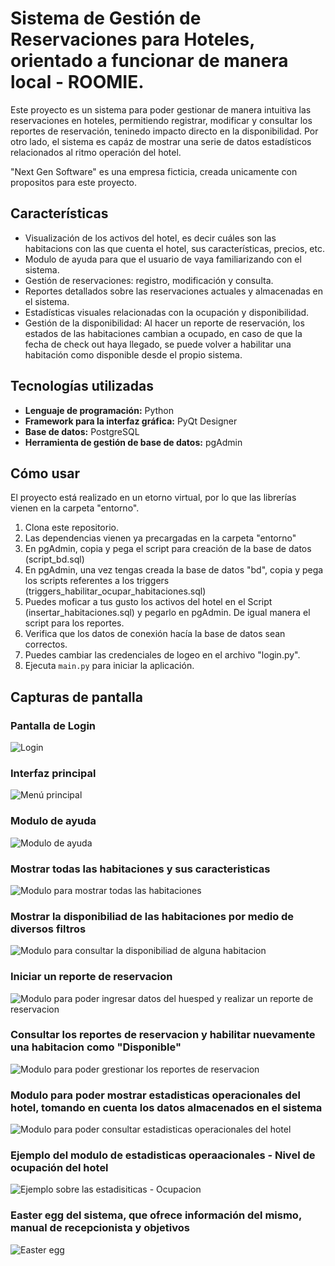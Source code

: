 # Sistema de Gestión de Reservaciones para Hoteles, orientado a funcionar de manera local - ROOMIE.

Este proyecto es un sistema para poder gestionar de manera intuitiva las reservaciones en hoteles, permitiendo registrar, modificar y consultar los reportes de reservación, teninedo impacto directo en la disponibilidad. 
Por otro lado, el sistema es capáz de mostrar una serie de datos estadísticos relacionados al ritmo operación del hotel.

"Next Gen Software" es una empresa ficticia, creada unicamente con propositos para este proyecto. 

## Características
- Visualización de los activos del hotel, es decir cuáles son las habitacions con las que cuenta el hotel, sus características, precios, etc.
- Modulo de ayuda para que el usuario de vaya familiarizando con el sistema.
- Gestión de reservaciones: registro, modificación y consulta.
- Reportes detallados sobre las reservaciones actuales y almacenadas en el sistema. 
- Estadísticas visuales relacionadas con la ocupación y disponibilidad.
- Gestión de la disponibilidad: Al hacer un reporte de reservación, los estados de las habitaciones cambian a ocupado,
en caso de que la fecha de check out haya llegado, se puede volver a habilitar una habitación como disponible desde el
propio sistema.

## Tecnologías utilizadas
- **Lenguaje de programación:** Python
- **Framework para la interfaz gráfica:** PyQt Designer
- **Base de datos:** PostgreSQL
- **Herramienta de gestión de base de datos:** pgAdmin

## Cómo usar

El proyecto está realizado en un etorno virtual, por lo que las librerías vienen en la carpeta "entorno".

1. Clona este repositorio.
2. Las dependencias vienen ya precargadas en la  carpeta "entorno"
3. En pgAdmin, copia y pega el script para creación de la base de datos (script_bd.sql)
4. En pgAdmin, una vez tengas creada la base de datos "bd", copia y pega los scripts referentes a los triggers (triggers_habilitar_ocupar_habitaciones.sql)
5. Puedes moficar a tus gusto los activos del hotel en el Script (insertar_habitaciones.sql) y pegarlo en pgAdmin. De igual manera el script para los reportes.
6. Verifica que los datos de conexión hacía la base de datos sean correctos.
7. Puedes cambiar las credenciales de logeo en el archivo "login.py".
8. Ejecuta `main.py` para iniciar la aplicación.

## Capturas de pantalla

### Pantalla de Login
![Login](img/login_pantalla_ss.png)

### Interfaz principal
![Menú principal](img/interfaz_principal_ss.png)

### Modulo de ayuda
![Modulo de ayuda](img/ayuda_ss.png)

### Mostrar todas las habitaciones y sus caracteristicas
![Modulo para mostrar todas las habitaciones](img/mostrar_habitaciones_ss.png)

### Mostrar la disponibiliad de las habitaciones por medio de diversos filtros
![Modulo para consultar la disponibiliad de alguna habitacion](img/mostrar_disponibilidad_habitaciones_ss.png)

### Iniciar un reporte de reservacion
![Modulo para poder ingresar datos del huesped y realizar un reporte de reservacion](img/realizar_reservacion_ss.png)

### Consultar los reportes de reservacion y habilitar nuevamente una habitacion como "Disponible"
![Modulo para poder grestionar los reportes de reservacion](img/consultar_reportes_ss.png)

### Modulo para poder mostrar estadisticas operacionales del hotel, tomando en cuenta los datos almacenados en el sistema
![Modulo para poder consultar estadisticas operacionales del hotel](img/estadisticas_ss.png)

### Ejemplo del modulo de estadisticas operaacionales - Nivel de ocupación del hotel
![Ejemplo sobre las estadisiticas - Ocupacion](img/estadisticas_ejemplo_ss.png)

### Easter egg del sistema, que ofrece información del mismo, manual de recepcionista y objetivos
![Easter egg](img/easter_egg_ss.png)

